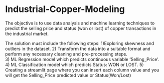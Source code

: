 # Industrial-Copper-Modeling

The objective is to use data analysis and machine learning techniques to predict the selling price and status (won or lost) of copper transactions in the industrial market.

The solution must include the following steps:
  1)Exploring skewness and outliers in the dataset.
  2) Transform the data into a suitable format and perform any necessary cleaning and pre-processing steps.  
  3) ML Regression model which predicts continuous variable ‘Selling_Price’.
  4) ML Classification model which predicts Status: WON or LOST.
  5) Creating a streamlit page where you can insert each column value and you will get the Selling_Price predicted value or Status(Won/Lost)
